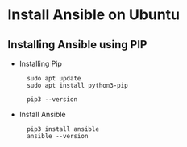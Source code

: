# Install Ansible on Ubuntu

## Installing Ansible using PIP

- Installing Pip


        sudo apt update
        sudo apt install python3-pip

        pip3 --version

- Install Ansible 

        pip3 install ansible
        ansible --version


